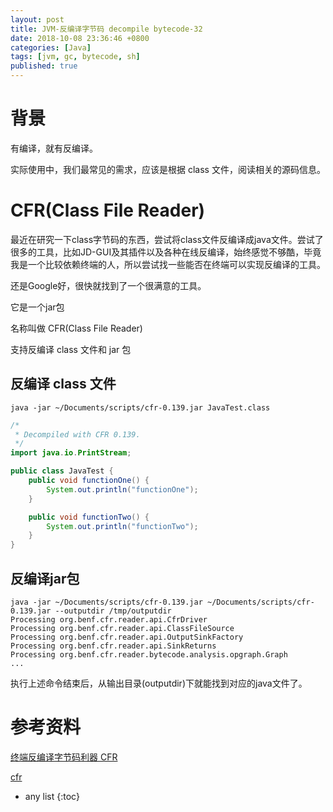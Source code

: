 ```yaml
---
layout: post
title: JVM-反编译字节码 decompile bytecode-32
date: 2018-10-08 23:36:46 +0800
categories: [Java]
tags: [jvm, gc, bytecode, sh]
published: true
---
```


# 背景

有编译，就有反编译。

实际使用中，我们最常见的需求，应该是根据 class 文件，阅读相关的源码信息。


# CFR(Class File Reader)

最近在研究一下class字节码的东西，尝试将class文件反编译成java文件。尝试了很多的工具，比如JD-GUI及其插件以及各种在线反编译，始终感觉不够酷，毕竟我是一个比较依赖终端的人，所以尝试找一些能否在终端可以实现反编译的工具。

还是Google好，很快就找到了一个很满意的工具。

它是一个jar包

名称叫做 CFR(Class File Reader)

支持反编译 class 文件和 jar 包

## 反编译 class 文件

```
java -jar ~/Documents/scripts/cfr-0.139.jar JavaTest.class
```

```java
/*
 * Decompiled with CFR 0.139.
 */
import java.io.PrintStream;

public class JavaTest {
    public void functionOne() {
        System.out.println("functionOne");
    }

    public void functionTwo() {
        System.out.println("functionTwo");
    }
}
```

## 反编译jar包

```
java -jar ~/Documents/scripts/cfr-0.139.jar ~/Documents/scripts/cfr-0.139.jar --outputdir /tmp/outputdir
Processing org.benf.cfr.reader.api.CfrDriver
Processing org.benf.cfr.reader.api.ClassFileSource
Processing org.benf.cfr.reader.api.OutputSinkFactory
Processing org.benf.cfr.reader.api.SinkReturns
Processing org.benf.cfr.reader.bytecode.analysis.opgraph.Graph
...
```

执行上述命令结束后，从输出目录(outputdir)下就能找到对应的java文件了。

# 参考资料

[终端反编译字节码利器 CFR](https://droidyue.com/blog/2019/02/24/decompile-class-file-command-line/)

[cfr](http://www.benf.org/other/cfr/index.html)

* any list
{:toc}